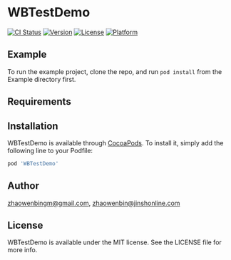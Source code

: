 # WBTestDemo

[![CI Status](https://img.shields.io/travis/zhaowenbingm@gmail.com/WBTestDemo.svg?style=flat)](https://travis-ci.org/zhaowenbingm@gmail.com/WBTestDemo)
[![Version](https://img.shields.io/cocoapods/v/WBTestDemo.svg?style=flat)](https://cocoapods.org/pods/WBTestDemo)
[![License](https://img.shields.io/cocoapods/l/WBTestDemo.svg?style=flat)](https://cocoapods.org/pods/WBTestDemo)
[![Platform](https://img.shields.io/cocoapods/p/WBTestDemo.svg?style=flat)](https://cocoapods.org/pods/WBTestDemo)

## Example

To run the example project, clone the repo, and run `pod install` from the Example directory first.

## Requirements

## Installation

WBTestDemo is available through [CocoaPods](https://cocoapods.org). To install
it, simply add the following line to your Podfile:

```ruby
pod 'WBTestDemo'
```

## Author

zhaowenbingm@gmail.com, zhaowenbin@jinshonline.com

## License

WBTestDemo is available under the MIT license. See the LICENSE file for more info.
